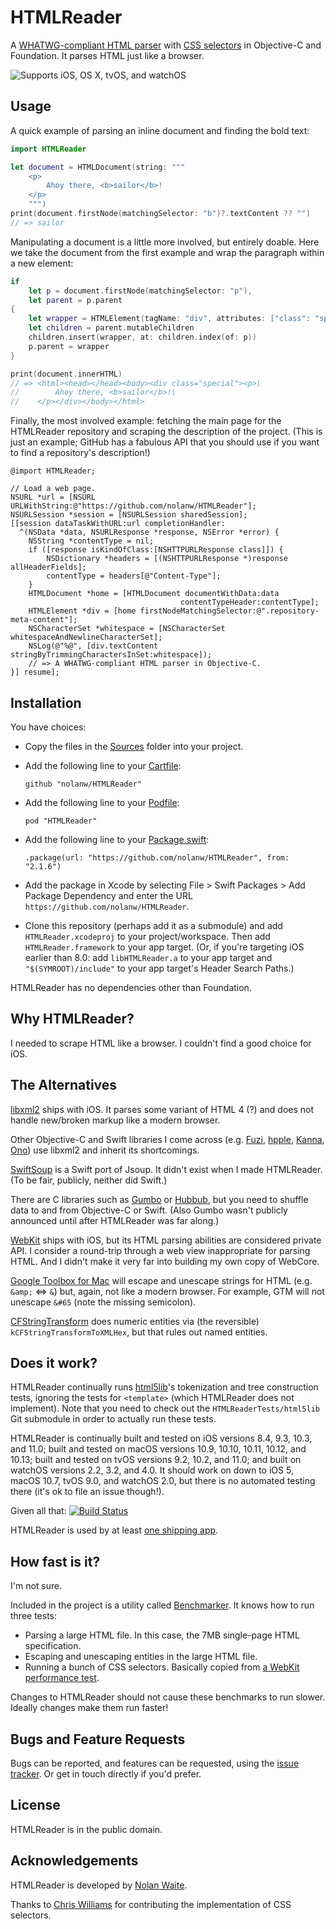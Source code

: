 # HTMLReader

A [WHATWG-compliant HTML parser][whatwg-spec] with [CSS selectors][selectors-level-3] in Objective-C and Foundation. It parses HTML just like a browser.

![Supports iOS, OS X, tvOS, and watchOS](https://img.shields.io/cocoapods/p/HTMLReader.svg)

[selectors-level-3]: http://www.w3.org/TR/css3-selectors/
[whatwg-spec]: http://whatwg.org/html

## Usage

A quick example of parsing an inline document and finding the bold text:

```swift
import HTMLReader

let document = HTMLDocument(string: """
    <p>
        Ahoy there, <b>sailor</b>!
    </p>
    """)
print(document.firstNode(matchingSelector: "b")?.textContent ?? "")
// => sailor
```

Manipulating a document is a little more involved, but entirely doable. Here we take the document from the first example and wrap the paragraph within a new element:

```swift
if
    let p = document.firstNode(matchingSelector: "p"),
    let parent = p.parent
{
    let wrapper = HTMLElement(tagName: "div", attributes: ["class": "special"])
    let children = parent.mutableChildren
    children.insert(wrapper, at: children.index(of: p))
    p.parent = wrapper
}

print(document.innerHTML)
// => <html><head></head><body><div class="special"><p>\
//        Ahoy there, <b>sailor</b>!\
//    </p></div></body></html>
```

Finally, the most involved example: fetching the main page for the HTMLReader repository and scraping the description of the project. (This is just an example; GitHub has a fabulous API that you should use if you want to find a repository's description!)

```objc
@import HTMLReader;

// Load a web page.
NSURL *url = [NSURL URLWithString:@"https://github.com/nolanw/HTMLReader"];
NSURLSession *session = [NSURLSession sharedSession];
[[session dataTaskWithURL:url completionHandler:
  ^(NSData *data, NSURLResponse *response, NSError *error) {
    NSString *contentType = nil;
    if ([response isKindOfClass:[NSHTTPURLResponse class]]) {
        NSDictionary *headers = [(NSHTTPURLResponse *)response allHeaderFields];
        contentType = headers[@"Content-Type"];
    }
    HTMLDocument *home = [HTMLDocument documentWithData:data
                                      contentTypeHeader:contentType];
    HTMLElement *div = [home firstNodeMatchingSelector:@".repository-meta-content"];
    NSCharacterSet *whitespace = [NSCharacterSet whitespaceAndNewlineCharacterSet];
    NSLog(@"%@", [div.textContent stringByTrimmingCharactersInSet:whitespace]);
    // => A WHATWG-compliant HTML parser in Objective-C.
}] resume];
```

## Installation

You have choices:

* Copy the files in the [Sources](Sources) folder into your project.
* Add the following line to your [Cartfile][Carthage]:
  
  `github "nolanw/HTMLReader"`
* Add the following line to your [Podfile][CocoaPods]:
   
   `pod "HTMLReader"`
* Add the following line to your [Package.swift][Swift Package Manager]:

   `.package(url: "https://github.com/nolanw/HTMLReader", from: "2.1.6")`
* Add the package in Xcode by selecting File > Swift Packages > Add Package Dependency and enter the URL `https://github.com/nolanw/HTMLReader`.
* Clone this repository (perhaps add it as a submodule) and add `HTMLReader.xcodeproj` to your project/workspace. Then add `HTMLReader.framework` to your app target. (Or, if you're targeting iOS earlier than 8.0: add `libHTMLReader.a` to your app target and `"$(SYMROOT)/include"` to your app target's Header Search Paths.)

HTMLReader has no dependencies other than Foundation.

[Carthage]: https://github.com/Carthage/Carthage#readme
[CocoaPods]: http://docs.cocoapods.org/podfile.html#pod
[Swift Package Manager]: https://swift.org/package-manager/#importing-dependencies

## Why HTMLReader?

I needed to scrape HTML like a browser. I couldn't find a good choice for iOS.

## The Alternatives

[libxml2][] ships with iOS. It parses some variant of HTML 4 (?) and does not handle new/broken markup like a modern browser.

Other Objective-C and Swift libraries I come across (e.g. [Fuzi][], [hpple][], [Kanna][], [Ono][]) use libxml2 and inherit its shortcomings.

[SwiftSoup][] is a Swift port of Jsoup. It didn't exist when I made HTMLReader. (To be fair, publicly, neither did Swift.)

There are C libraries such as [Gumbo][] or [Hubbub][], but you need to shuffle data to and from Objective-C or Swift. (Also Gumbo wasn't publicly announced until after HTMLReader was far along.)

[WebKit][] ships with iOS, but its HTML parsing abilities are considered private API. I consider a round-trip through a web view inappropriate for parsing HTML. And I didn't make it very far into building my own copy of WebCore.

[Google Toolbox for Mac][GTMNSString+HTML] will escape and unescape strings for HTML (e.g. `&amp;` ⇔ `&`) but, again, not like a modern browser. For example, GTM will not unescape `&#65` (note the missing semicolon).

[CFStringTransform][kCFStringTransformToXMLHex] does numeric entities via (the reversible) `kCFStringTransformToXMLHex`, but that rules out named entities.

[Fuzi]: https://github.com/cezheng/Fuzi
[GTMNSString+HTML]: https://code.google.com/p/google-toolbox-for-mac/source/browse/trunk/Foundation/GTMNSString%2BHTML.h
[Gumbo]: https://github.com/google/gumbo-parser
[hpple]: https://github.com/topfunky/hpple
[Hubbub]: http://www.netsurf-browser.org/projects/hubbub/
[Kanna]: https://github.com/tid-kijyun/Kanna
[kCFStringTransformToXMLHex]: https://developer.apple.com/library/mac/documentation/corefoundation/Reference/CFMutableStringRef/Reference/reference.html#//apple_ref/doc/uid/20001504-CH2g-DontLinkElementID_46
[libxml2]: http://www.xmlsoft.org/
[Ono]: https://github.com/mattt/Ono
[SwiftSoup]: https://github.com/scinfu/SwiftSoup
[WebKit]: https://www.webkit.org/building/checkout.html

## Does it work?

HTMLReader continually runs [html5lib][html5lib-tests]'s tokenization and tree construction tests, ignoring the tests for `<template>` (which HTMLReader does not implement). Note that you need to check out the `HTMLReaderTests/html5lib` Git submodule in order to actually run these tests.

HTMLReader is continually built and tested on iOS versions 8.4, 9.3, 10.3, and 11.0; built and tested on macOS versions 10.9, 10.10, 10.11, 10.12, and 10.13; built and tested on tvOS versions 9.2, 10.2, and 11.0; and built on watchOS versions 2.2, 3.2, and 4.0. It should work on down to iOS 5, macOS 10.7, tvOS 9.0, and watchOS 2.0, but there is no automated testing there (it's ok to file an issue though!).

Given all that: [![Build Status](https://github.com/github/docs/actions/workflows/test.yml/badge.svg)](https://github.com/nolanw/HTMLReader/actions/workflows/test.yml)

HTMLReader is used by at least [one shipping app][Awful].

[Awful]: https://github.com/Awful/Awful.app
[html5lib-tests]: https://github.com/html5lib/html5lib-tests

## How fast is it?

I'm not sure.

Included in the project is a utility called [Benchmarker][]. It knows how to run three tests:

* Parsing a large HTML file. In this case, the 7MB single-page HTML specification.
* Escaping and unescaping entities in the large HTML file.
* Running a bunch of CSS selectors. Basically copied from [a WebKit performance test][WebKit QuerySelector.html].

Changes to HTMLReader should not cause these benchmarks to run slower. Ideally changes make them run faster!

[Benchmarker]: Utilities/Benchmarker.m
[WebKit QuerySelector.html]: https://trac.webkit.org/browser/trunk/PerformanceTests/CSS/QuerySelector.html

## Bugs and Feature Requests

Bugs can be reported, and features can be requested, using the [issue tracker][Issues]. Or get in touch directly if you'd prefer.

[Issues]: https://github.com/nolanw/HTMLReader/issues

## License

HTMLReader is in the public domain.

## Acknowledgements

HTMLReader is developed by [Nolan Waite](https://github.com/nolanw).

Thanks to [Chris Williams](https://github.com/ultramiraculous/) for contributing the implementation of CSS selectors.
